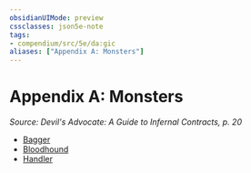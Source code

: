 ```yaml
---
obsidianUIMode: preview
cssclasses: json5e-note
tags:
- compendium/src/5e/da:gic
aliases: ["Appendix A: Monsters"]
---
```

# Appendix A: Monsters
*Source: Devil's Advocate: A Guide to Infernal Contracts, p. 20* 

- [Bagger](compendium/bestiary/fiend/bagger-da-gic.md)  
- [Bloodhound](compendium/bestiary/monstrosity/bloodhound-da-gic.md)  
- [Handler](compendium/bestiary/fiend/handler-da-gic.md)